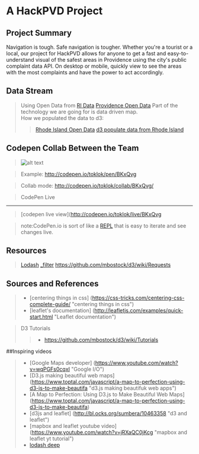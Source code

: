 # **A HackPVD Project**

Project Summary
---------------
Navigation is tough. Safe navigation is tougher. Whether you're a tourist or a local, our project for HackPVD allows for anyone to get a fast and easy-to-understand visual of the safest areas in Providence using the city's public complaint data API. On desktop or mobile, quickly view to see the areas with the most complaints and have the power to act accordingly. 

Data Stream
-----------
> Using Open Data from [RI Data](]http://data.providenceri.com/, "providence data")
>[Providence Open Data](https://data.providenceri.gov/dataset/PPD-Arrest-Log-Past-30-Days-HACKATHON/k6cx-967p, "data set")
>Part of the technology we are going for is data driven map.  
> How we populated the data to d3: 
>>[Rhode Island Open Data](http://www.ri.gov/data/ "RI Open data")
>> [d3 populate data from Rhode Island](https://github.com/mbostock/d3/wiki/Requests "d3js populate data")

Codepen Collab Between the Team
-------------------------------

> ![alt text](https://blog.codepen.io/wp-content/uploads/2012/06/EditOn-Codepen.svg "CodePen logo")

> Example: http://codepen.io/toklok/pen/BKxQvg

> Collab mode: http://codepen.io/toklok/collab/BKxQvg/

>CodePen Live
------------
>[codepen live view](http://codepen.io/toklok/live/BKxQvg 

> note:CodePen.io is sort of like a [REPL](https://en.wikipedia.org/wiki/Read%E2%80%93eval%E2%80%93print_loop "REPL for ClojureScript") that is easy to iterate and see changes live.  

Resources
---------
>[Lodash](https://lodash.com/docs "lodash")
>[_filter](http://stackoverflow.com/questions/17096988/lodash-how-do-i-use-filter-when-i-have-nested-object "filter function")
> https://github.com/mbostock/d3/wiki/Requests

Sources and References
----------------------
> * [centering things in css] (https://css-tricks.com/centering-css-complete-guide/ "centering things in css")
> * [leaflet's documentation] (http://leafletjs.com/examples/quick-start.html "Leaflet documentation")

> D3 Tutorials
>> * https://github.com/mbostock/d3/wiki/Tutorials

##Inspiring videos
>* [Google Maps developer] (https://www.youtube.com/watch?v=wqPGFs0cqxI "Google I/O")
>* [D3.js making beautiful web maps] (https://www.toptal.com/javascript/a-map-to-perfection-using-d3-js-to-make-beautifa "d3.js making beautifuk web apps")
>* [A Map to Perfection: Using D3.js to Make Beautiful Web Maps] (https://www.toptal.com/javascript/a-map-to-perfection-using-d3-js-to-make-beautifa)
>* [d3js and leaflet] (http://bl.ocks.org/sumbera/10463358 "d3 and leaflet")
>* [mapbox and leaflet youtube video] (https://www.youtube.com/watch?v=jRXaQC0jKcg "mapbox and leaflet yt tutorial")
>* [lodash deep](https://github.com/marklagendijk/lodash-deep "lodash deep")

